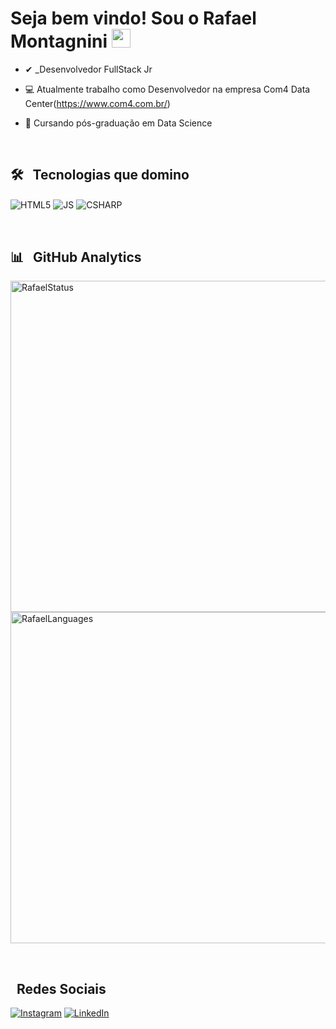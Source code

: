 <h1>Seja bem vindo! Sou o Rafael Montagnini <img src="https://raw.githubusercontent.com/kaueMarques/kaueMarques/master/hi.gif" width="30px"></h1>

- ✔ _Desenvolvedor FullStack Jr

- 💻 Atualmente trabalho como Desenvolvedor na empresa Com4 Data Center(https://www.com4.com.br/)

- 📝 Cursando pós-graduação em Data Science

<br>

## 🛠 &nbsp; Tecnologias que domino 

<p>
  <img align="center" alt="HTML5" src="https://img.shields.io/badge/HTML5-E34F26?style=for-the-badge&logo=html5&logoColor=white"/>
  <img align="center" alt="JS" src="https://img.shields.io/badge/JavaScript-323330?style=for-the-badge&logo=javascript&logoColor=F7DF1E"/>
  <img align="center" alt="CSHARP" src="https://img.shields.io/badge/C%23-239120?style=for-the-badge&logo=c-sharp&logoColor=white"/>
</p>

<br>

## 📊 &nbsp; GitHub Analytics
<p>
  <img width="530em" src="https://github-readme-stats.vercel.app/api?username=RafaelMontagnini&show_icons=true&theme=tokyonight" alt="RafaelStatus"/>
  <img width="530em" src="https://github-readme-stats.vercel.app/api/top-langs/?username=RafaelMontagnini&layout=compact&theme=tokyonight" alt="RafaelLanguages"/>
</p>

<br>

## &nbsp; Redes Sociais

  [![Instagram](https://img.shields.io/badge/Instagram-E4405F?style=for-the-badge&logo=instagram&logoColor=white)](https://www.instagram.com/rlmontagnini/)
  [![LinkedIn](https://img.shields.io/badge/LinkedIn-0077B5?style=for-the-badge&logo=linkedin&logoColor=white)](https://www.linkedin.com/in/rafael-montagnini/)

<br><br>
  
